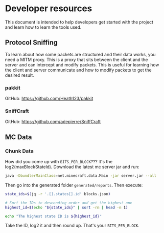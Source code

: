 # Developer resources

This document is intended to help developers get started with the project and learn how to learn the tools used.

## Protocol Sniffing

To learn about how some packets are structured and their data works, you need a MITM proxy. This is a proxy that sits between the client and the server and can intercept and modify packets. 
This is useful for learning how the client and server communicate and how to modify packets to get the desired result.

### pakkit

GitHub: https://github.com/Heath123/pakkit

### SniffCraft

GitHub: https://github.com/adepierre/SniffCraft

## MC Data

### Chunk Data

How did you come up with `BITS_PER_BLOCK`???
It's the log2(maxBlockStateId). Download the latest mc server jar and run:

```bash
java -DbundlerMainClass=net.minecraft.data.Main -jar server.jar --all
```

Then go into the generated folder `generated/reports`. Then execute:
```bash
state_ids=$(jq -r '.[].states[].id' blocks.json)

# Sort the IDs in descending order and get the highest one
highest_id=$(echo "${state_ids}" | sort -rn | head -n 1)

echo "The highest state ID is ${highest_id}"
```

Take the ID, log2 it and then round up. That's your `BITS_PER_BLOCK`.
